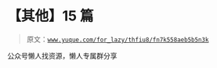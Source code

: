 # 【其他】15 篇

> 原文：[`www.yuque.com/for_lazy/thfiu8/fn7k558aeb5b5n3k`](https://www.yuque.com/for_lazy/thfiu8/fn7k558aeb5b5n3k)

公众号懒人找资源，懒人专属群分享